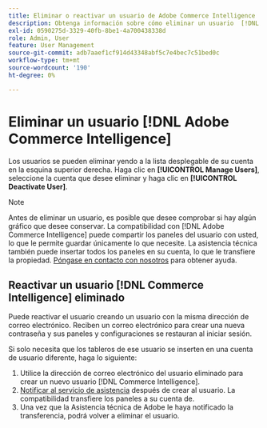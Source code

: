 ```yaml
---
title: Eliminar o reactivar un usuario de Adobe Commerce Intelligence
description: Obtenga información sobre cómo eliminar un usuario  [!DNL Commerce Intelligence] .
exl-id: 0590275d-3329-40fb-8be1-4a700438338d
role: Admin, User
feature: User Management
source-git-commit: adb7aaef1cf914d43348abf5c7e4bec7c51bed0c
workflow-type: tm+mt
source-wordcount: '190'
ht-degree: 0%

---
```


# Eliminar un usuario [!DNL Adobe Commerce Intelligence]

Los usuarios se pueden eliminar yendo a la lista desplegable de su cuenta en la esquina superior derecha. Haga clic en **[!UICONTROL Manage Users]**, seleccione la cuenta que desee eliminar y haga clic en **[!UICONTROL Deactivate User]**.

>[!NOTE]
>
>Antes de eliminar un usuario, es posible que desee comprobar si hay algún gráfico que desee conservar. La compatibilidad con [!DNL Adobe Commerce Intelligence] puede compartir los paneles del usuario con usted, lo que le permite guardar únicamente lo que necesite. La asistencia técnica también puede insertar todos los paneles en su cuenta, lo que le transfiere la propiedad. [Póngase en contacto con nosotros](../../guide-overview.md#Submitting-a-Support-Ticket) para obtener ayuda.

## Reactivar un usuario [!DNL Commerce Intelligence] eliminado

Puede reactivar el usuario creando un usuario con la misma dirección de correo electrónico. Reciben un correo electrónico para crear una nueva contraseña y sus paneles y configuraciones se restauran al iniciar sesión.

Si solo necesita que los tableros de ese usuario se inserten en una cuenta de usuario diferente, haga lo siguiente:

1. Utilice la dirección de correo electrónico del usuario eliminado para crear un nuevo usuario [!DNL Commerce Intelligence].
1. [Notificar al servicio de asistencia](https://experienceleague.adobe.com/docs/commerce-knowledge-base/kb/troubleshooting/miscellaneous/mbi-service-policies.html?lang=es) después de crear al usuario. La compatibilidad transfiere los paneles a su cuenta de.
1. Una vez que la Asistencia técnica de Adobe le haya notificado la transferencia, podrá volver a eliminar el usuario.
